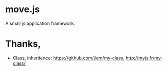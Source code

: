 # move.js
A small js application framework.

# Thanks,
* Class, inheritence: https://github.com/jiem/my-class, http://myjs.fr/my-class/
